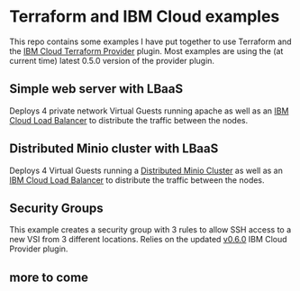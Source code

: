 # Terraform and IBM Cloud examples
This repo contains some examples I have put together to use Terraform and the [IBM Cloud Terraform Provider](https://ibm-bluemix.github.io/tf-ibm-docs/index.html) plugin. Most examples are using the (at current time) latest 0.5.0 version of the provider plugin. 

## Simple web server with LBaaS
Deploys 4 private network Virtual Guests running apache as well as an [IBM Cloud Load Balancer](https://console.bluemix.net/docs/infrastructure/loadbalancer-service/basic-load-balancing.html#basic-load-balancing) to distribute the traffic between the nodes. 

## Distributed Minio cluster with LBaaS
Deploys 4 Virtual Guests running a [Distributed Minio Cluster](https://docs.minio.io/docs/distributed-minio-quickstart-guide) as well as an [IBM Cloud Load Balancer](https://console.bluemix.net/docs/infrastructure/loadbalancer-service/basic-load-balancing.html#basic-load-balancing) to distribute the traffic between the nodes. 

## Security Groups
This example creates a security group with 3 rules to allow SSH access to a new VSI from 3 different locations. Relies on the updated [v0.6.0](https://github.com/IBM-Bluemix/terraform-provider-ibm/releases/tag/v0.6.0) IBM Cloud Provider plugin. 

## more to come
